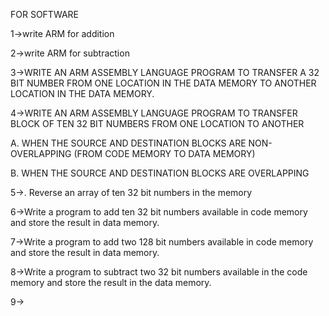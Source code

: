 FOR SOFTWARE

1->write ARM for addition 

2->write ARM for subtraction

3->WRITE AN ARM ASSEMBLY LANGUAGE PROGRAM TO TRANSFER A 32 BIT NUMBER FROM ONE LOCATION IN THE DATA MEMORY TO ANOTHER LOCATION IN THE DATA MEMORY.	

4->WRITE AN ARM ASSEMBLY LANGUAGE PROGRAM TO TRANSFER BLOCK OF TEN 32 BIT NUMBERS FROM ONE LOCATION TO ANOTHER 

A. WHEN THE SOURCE AND DESTINATION BLOCKS ARE NON-OVERLAPPING (FROM CODE MEMORY TO DATA MEMORY)

B. WHEN THE SOURCE AND DESTINATION BLOCKS ARE OVERLAPPING

5->. Reverse an array of ten 32 bit numbers in the memory

6->Write a program to add ten 32 bit numbers available in code memory and store the result in data memory.

7->Write a program to add two 128 bit numbers available in code memory and store the result in data memory.

8->Write a program to subtract two 32 bit numbers available in the code memory and store the result in the data memory.

9->